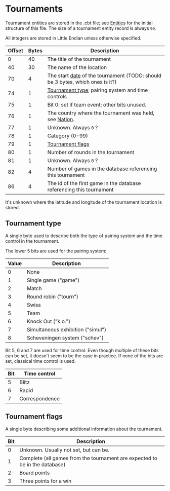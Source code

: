 # Tournaments

Tournament entities are stored in the .cbt file; see [Entities](entities.md) for the initial structure of this file.
The size of a tournament entity record is always `90`.

All integers are stored in Little Endian unless otherwise specified.

| Offset | Bytes | Description
| --- | --- | ---
|  0 | 40 | The title of the tournament
| 40 | 30 | The name of the location
| 70 |  4 | The start <a href="types.md#date">date</a> of the tournament (TODO: should be 3 bytes, which ones is it?)
| 74 |  1 | <a href="#tournament_type">Tournament type</a>; pairing system and time controls 
| 75 |  1 | Bit 0: set if team event; other bits unused.
| 76 |  1 | The country where the tournament was held, see <a href="types.md#nation">Nation</a>.
| 77 |  1 | Unknown. Always `0` ?
| 78 |  1 | Category (0-99)
| 79 |  1 | <a href="#tournament_flags">Tournament flags</a>
| 80 |  1 | Number of rounds in the tournament
| 81 |  1 | Unknown. Always `0` ?
| 82 |  4 | Number of games in the database referencing this tournament
| 86 |  4 | The id of the first game in the database referencing this tournament

It's unknown where the latitude and longitude of the tournament location is stored.

## <a name="tournament_type">Tournament type</a>

A single byte used to describe both the type of pairing system and the time control in the tournament.

The lower 5 bits are used for the pairing system:

| Value | Description
| --- | ---
| 0 | None
| 1 | Single game ("game")
| 2 | Match
| 3 | Round robin ("tourn")
| 4 | Swiss
| 5 | Team
| 6 | Knock Out ("k.o.")
| 7 | Simultaneous exhibition ("simul")
| 8 | Scheveningen system ("schev")

Bit 5, 6 and 7 are used for time control. Even though multiple of these bits can be set, 
it doesn't seem to be the case in practice.
If none of the bits are set, classical time control is used.

| Bit | Time control
| --- | ---
| 5 | Blitz
| 6 | Rapid
| 7 | Correspondence

## <a name="tournament_flags">Tournament flags</a>

A single byte describing some additional information about the tournament.

| Bit | Description
| --- | ---
| 0 | Unknown. Usually not set, but can be.
| 1 | Complete (all games from the tournament are expected to be in the database)
| 2 | Board points
| 3 | Three points for a win
